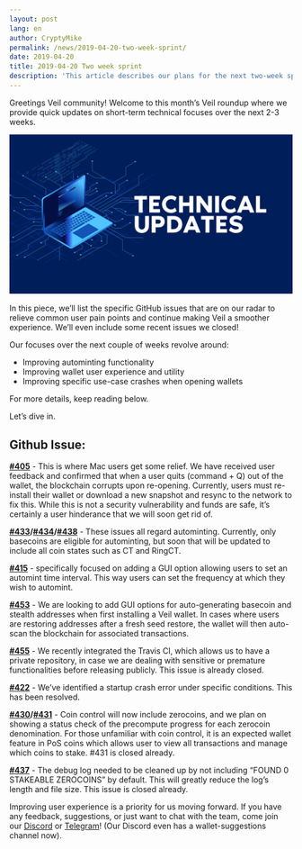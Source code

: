 ```yaml
---
layout: post
lang: en
author: CryptyMike
permalink: /news/2019-04-20-two-week-sprint/
date: 2019-04-20
title: 2019-04-20 Two week sprint
description: 'This article describes our plans for the next two-week sprint.'
---
```


Greetings Veil community! Welcome to this month’s Veil roundup where we provide quick updates on short-term technical focuses over the next 2-3 weeks. 

![](/uploads/blog/2019-04-26-sprint.png)

In this piece, we’ll list the specific GitHub issues that are on our radar to relieve common user pain points and continue making Veil a smoother experience. We’ll even include some recent issues we closed!

Our focuses over the next couple of weeks revolve around:

- Improving autominting functionality
- Improving wallet user experience and utility 
- Improving specific use-case crashes when opening wallets 

For more details, keep reading below. 

Let’s dive in.

## Github Issue:

**[#405](https://github.com/Veil-Project/veil/issues/405)** - This is where Mac users get some relief. We have received user feedback and confirmed that when a user quits (command + Q) out of the wallet, the blockchain corrupts upon re-opening. Currently, users must re-install their wallet or download a new snapshot and resync to the network to fix this. While this is not a security vulnerability and funds are safe, it’s certainly a user hinderance that we will soon get rid of. 

**[#433](https://github.com/Veil-Project/veil/issues/433)/[#434](https://github.com/Veil-Project/veil/issues/434)/[#438](https://github.com/Veil-Project/veil/issues/438)** - These issues all regard autominting. Currently, only basecoins are eligible for autominting, but soon that will be updated to include all coin states such as CT and RingCT. 

**[#415](https://github.com/Veil-Project/veil/issues/415)** - specifically focused on adding a GUI option allowing users to set an automint time interval. This way users can set the frequency at which they wish to automint.

**[#453](https://github.com/Veil-Project/veil/issues/453)** - We are looking to add GUI options for auto-generating basecoin and stealth addresses when first installing a Veil wallet. In cases where users are restoring addresses after a fresh seed restore, the wallet will then auto-scan the blockchain for associated transactions.

**[#455](https://github.com/Veil-Project/veil/issues/4550)** - We recently integrated the Travis Cl, which allows us to have a private repository, in case we are dealing with sensitive or premature functionalities before releasing publicly. This issue is already closed.

**[#422](https://github.com/Veil-Project/veil/issues/422)** - We’ve identified a startup crash error under specific conditions. This has been resolved.

**[#430](https://github.com/Veil-Project/veil/issues/430)/[#431](https://github.com/Veil-Project/veil/issues/431)** - Coin control will now include zerocoins, and we plan on showing a status check of the precompute progress for each zerocoin denomination. For those unfamiliar with coin control, it is an expected wallet feature in PoS coins which allows user to view all transactions and manage which coins to stake. #431 is closed already.

**[#437](https://github.com/Veil-Project/veil/issues/437)** - The debug log needed to be cleaned up by not including “FOUND 0 STAKEABLE ZEROCOINS” by default. This will greatly reduce the log’s length and file size. This issue is closed already.

Improving user experience is a priority for us moving forward. If you have any feedback, suggestions, or just want to chat with the team, come join our [Discord](https://discordapp.com/invite/Ywyb9hs) or [Telegram](https://t.me/VEILProject)! (Our Discord even has a wallet-suggestions channel now).
